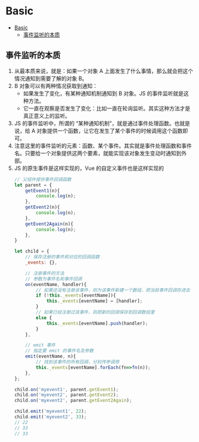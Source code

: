 # Basic


<!-- TOC -->

- [Basic](#basic)
    - [事件监听的本质](#事件监听的本质)

<!-- /TOC -->


## 事件监听的本质
1. 从最本质来说，就是：如果一个对象 A 上面发生了什么事情，那么就会把这个情况通知到需要了解的对象 B。
2. B 对象可以有两种情况获取到通知：
    * 如果发生了变化，有某种通知机制通知到 B 对象。JS 的事件监听就是这种方法。
    * 它一直在观察是否发生了变化：比如一直在轮询监听。其实这种方法才是真正意义上的监听。
3. JS 的事件监听中，所谓的 “某种通知机制”，就是通过事件处理函数。也就是说，给 A 对象提供一个函数，让它在发生了某个事件的时候调用这个函数即可。
4. 注意这里的事件监听的元素：函数、某个事件。其实就是事件处理函数和事件名。只要给一个对象提供这两个要素，就能实现该对象发生变动时通知到外部。
5. JS 的原生事件是这样实现的，Vue 的自定义事件也是这样实现的
    ```js
    // 父组件提供事件回调函数
    let parent = {
        getEvent1(n){
            console.log(n);
        },
        getEvent2(n){
            console.log(n);
        },
        getEvent2Again(n){
            console.log(n);
        },
    }

    let child = {
        // 保存注册的事件和对应的回调函数
        _events: {},

        // 注册事件的方法
        // 参数为事件名和事件回调
        on(eventName, handler){
            // 如果还没有注册该事件，则为该事件新建一个数组，把当前事件回调存进去
            if (!this._events[eventName]){
                this._events[eventName] = [handler];
            }
            // 如果已经注册过该事件，则把新的回调保存到回调数组里
            else {
                this._events[eventName].push(handler);
            }
        },

        // emit 事件
        // 指定要 emit 的事件名及参数
        emit(eventName, n){
            // 找到该事件的所有回调，分别传参调用
            this._events[eventName].forEach(fn=>fn(n));
        },
    };

    child.on('myevent1', parent.getEvent1);
    child.on('myevent2', parent.getEvent2);
    child.on('myevent2', parent.getEvent2Again);

    child.emit('myevent1', 22);
    child.emit('myevent2', 33);
    // 22
    // 33
    // 33
    ```
